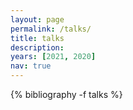 ```yaml
---
layout: page
permalink: /talks/
title: talks
description:
years: [2021, 2020]
nav: true
---
```


<div class="publications">
<!-- <h2>talks</h2> -->
{% bibliography -f talks %}


</div>
